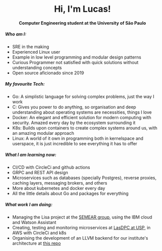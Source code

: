 <h1 align="center"> Hi, I'm Lucas! </h1>
<h4 align="center"> Computer Engineering student at the University of São Paulo </h4>
<h5> Who am I: </h5>
<ul>
  <li> SRE in the making </li>
  <li> Experienced Linux user </li>
  <li> Example in low level programming and modular design patterns </li>
  <li> Curious Programmer not satisfied with quick solutions without understanding concepts </li>
  <li> Open source aficionado since 2019 </li>
</ul>
<h5> My favourite Tech: </h5>
<ul>
  <li> Go: A simplistic language for solving complex problems, just the way I work </li>
  <li> C: Gives you power to do anything, so organisation and deep understanding about operating systems are necessities, things I love </li>
  <li> Docker: An elegant and efficient solution for modern computing with security. Amazed every day by the ecosystem surrounding it </li>
  <li> K8s: Builds upon containers to create complex systems around us, with an amazing modular approach </li>
  <li> Linux: A world of it own in programming both in kernelspace and userspace, it is just incredible to see everything it has to offer </li>
</ul>
<h5> What I am learning now: </h5>
<ul>
  <li> CI/CD with CircleCi and github actions </li>
  <li> GRPC and REST API design </li>
  <li> Microservices such as databases (specially Postgres), reverse proxies, caching layers, messaging brokers, and others </li>
  <li> More about kubernetes and docker every day </li>
  <li> All the little details about Go and packages for everything </li>
</ul>
<h5> What work I am doing: </h5>
<ul>
  <li> Managing the Lisa project at the <a href="https://github.com/grupo-SEMEAR-USP/"> SEMEAR group</a>, using the IBM cloud and Watson Assistant </li>
  <li> Creating, testing and monitoring microservices at <a href="https://github.com/lasdpc-icmc/"> LasDPC at USP</a>, in AWS with CircleCi and k8s </li>
  <li> Organising the development of an LLVM backend for our institute's architecture at <a href="https://github.com/lucasgpulcinelli/LLVM-ICMC-backend"> this repo </a> </li>
</ul>
